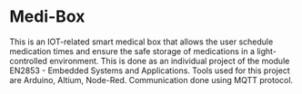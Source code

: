 # Medi-Box
This is an IOT-related smart medical box that allows the user schedule medication times and ensure the safe storage of medications in a light-controlled environment.
This is done as an individual project of the module EN2853 - Embedded Systems and Applications. 
Tools used for this project are Arduino, Altium, Node-Red.
Communication done using MQTT protocol.
